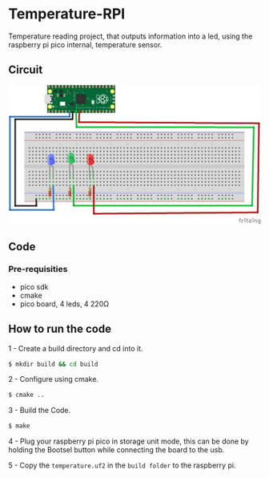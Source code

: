# Temperature-RPI
Temperature reading project, that outputs information into a led, using the raspberry pi pico internal, temperature sensor.

## Circuit
![circuit with protoboard](circuit_schema/temperature_circuit_bb.jpg)

## Code
### Pre-requisities
- pico sdk
- cmake
- pico board, 4 leds, 4 220Ω

## How to run the code

1 - Create a build directory and cd into it.
```bash
$ mkdir build && cd build
```
2 - Configure using cmake.
```bash
$ cmake ..
```
3 - Build the Code.
```bash
$ make
```
4 - Plug your raspberry pi pico in storage unit mode, this can be done by holding the Bootsel button while connecting the board to the usb.

5 - Copy the ``temperature.uf2`` in the ``build folder`` to the raspberry pi.
